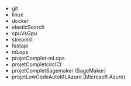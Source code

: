 
- git
- linux
- docker
- elasticSearch
- cpuVsGpu
- streamlit
- fastapi
- mLops
- projetComplet-mLops
- projetCompletcirclCI
- projetCompletSagemaker (SageMaker)
- projetLowCodeAutoMLAzure (Microsoft Azure)
